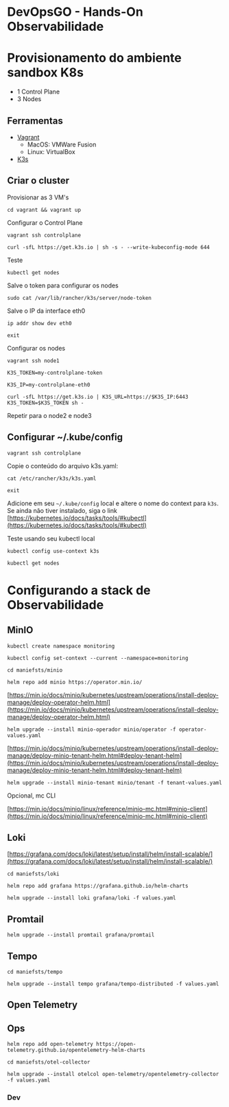 # DevOpsGO - Hands-On Observabilidade

# Provisionamento do ambiente sandbox K8s

- 1 Control Plane
- 3 Nodes

## Ferramentas

- [Vagrant](https://developer.hashicorp.com/vagrant)
  - MacOS: VMWare Fusion
  - Linux: VirtualBox
- [K3s](https://k3s.io)

## Criar o cluster

Provisionar as 3 VM's

`cd vagrant && vagrant up`

Configurar o Control Plane

`vagrant ssh controlplane`

`curl -sfL https://get.k3s.io | sh -s - --write-kubeconfig-mode 644`

Teste

`kubectl get nodes`

Salve o token para configurar os nodes

`sudo cat /var/lib/rancher/k3s/server/node-token`

Salve o IP da interface eth0

`ip addr show dev eth0`

`exit`

Configurar os nodes

`vagrant ssh node1`

`K3S_TOKEN=my-controlplane-token`

`K3S_IP=my-controlplane-eth0`

`curl -sfL https://get.k3s.io | K3S_URL=https://$K3S_IP:6443 K3S_TOKEN=$K3S_TOKEN sh -`

Repetir para o node2 e node3

## Configurar ~/.kube/config

`vagrant ssh controlplane`

Copie o conteúdo do arquivo k3s.yaml:

`cat /etc/rancher/k3s/k3s.yaml`

`exit`

Adicione em seu `~/.kube/config` local e altere o nome do context para `k3s`. Se
ainda não tiver instalado, siga o link
[https://kubernetes.io/docs/tasks/tools/#kubectl](https://kubernetes.io/docs/tasks/tools/#kubectl)

Teste usando seu kubectl local

`kubectl config use-context k3s`

`kubectl get nodes`

# Configurando a stack de Observabilidade

## MinIO

`kubectl create namespace monitoring`

`kubectl config set-context --current --namespace=monitoring`

`cd maniefsts/minio`

`helm repo add minio https://operator.min.io/`

[https://min.io/docs/minio/kubernetes/upstream/operations/install-deploy-manage/deploy-operator-helm.html](https://min.io/docs/minio/kubernetes/upstream/operations/install-deploy-manage/deploy-operator-helm.html)

`helm upgrade --install minio-operador minio/operator -f operator-values.yaml`

[https://min.io/docs/minio/kubernetes/upstream/operations/install-deploy-manage/deploy-minio-tenant-helm.html#deploy-tenant-helm](https://min.io/docs/minio/kubernetes/upstream/operations/install-deploy-manage/deploy-minio-tenant-helm.html#deploy-tenant-helm)

`helm upgrade --install minio-tenant minio/tenant -f tenant-values.yaml`

Opcional, mc CLI

[https://min.io/docs/minio/linux/reference/minio-mc.html#minio-client](https://min.io/docs/minio/linux/reference/minio-mc.html#minio-client)

## Loki

[https://grafana.com/docs/loki/latest/setup/install/helm/install-scalable/](https://grafana.com/docs/loki/latest/setup/install/helm/install-scalable/)

`cd maniefsts/loki`

`helm repo add grafana https://grafana.github.io/helm-charts`

`helm upgrade --install loki grafana/loki -f values.yaml`

## Promtail

`helm upgrade --install promtail grafana/promtail`

## Tempo

`cd maniefsts/tempo`

`helm upgrade --install tempo grafana/tempo-distributed -f values.yaml`

## Open Telemetry

## Ops

`helm repo add open-telemetry https://open-telemetry.github.io/opentelemetry-helm-charts`

`cd maniefsts/otel-collector`

`helm upgrade --install otelcol open-telemetry/opentelemetry-collector -f values.yaml`

### Dev
